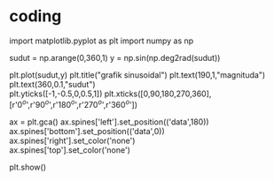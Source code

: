 # coding


import matplotlib.pyplot as plt
import numpy as np

sudut = np.arange(0,360,1)
y = np.sin(np.deg2rad(sudut))

plt.plot(sudut,y)
plt.title("grafik sinusoidal")
plt.text(190,1,"magnituda")		
plt.text(360,0.1,"sudut")			
plt.yticks([-1,-0.5,0,0.5,1])
plt.xticks([0,90,180,270,360],
	[r'${0}^o$',r'${90}^o$',r'${180}^o$',r'${270}^o$',r'${360}^o$'])

ax = plt.gca()
ax.spines['left'].set_position(('data',180))  
ax.spines['bottom'].set_position(('data',0))  
ax.spines['right'].set_color('none')  
ax.spines['top'].set_color('none')	  


plt.show()

